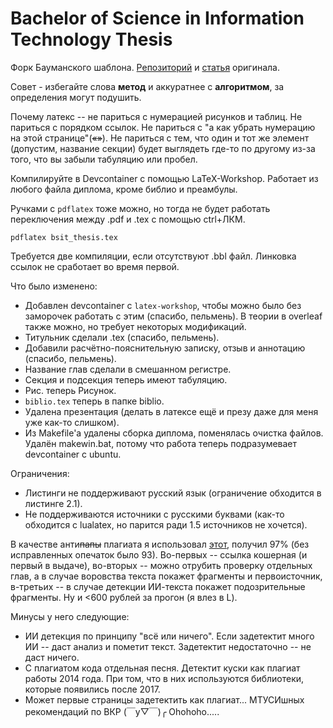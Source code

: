 # Bachelor of Science in Information Technology Thesis

Форк Бауманского шаблона. [Репозиторий](https://github.com/NikitaDmitryuk/ThesisMagistr) и [статья](https://habr.com/ru/post/692596/) оригинала.

Совет - избегайте слова <b>метод</b> и аккуратнее с <b>алгоритмом</b>, за определения могут подушить.

Почему латекс -- не париться с нумерацией рисунков и таблиц. Не париться с порядком ссылок. Не париться с "а как убрать нумерацию на этой странице"(~~«»~~). Не париться с тем, что один и тот же элемент (допустим, название секции) будет выглядеть где-то по другому из-за того, что вы забыли табуляцию или пробел.

Компилируйте в Devcontainer с помощью LaTeX-Workshop. Работает из любого файла диплома, кроме библио и преамбулы.

Ручками с `pdflatex` тоже можно, но тогда не будет работать переключения между .pdf и .tex с помощью ctrl+ЛКМ.

```shell
pdflatex bsit_thesis.tex
```
Требуется две компиляции, если отсутствуют .bbl файл. Линковка ссылок не сработает во время первой.

Что было изменено:
- Добавлен devcontainer с `latex-workshop`, чтобы можно было без заморочек работать с этим (спасибо, пельмень). В теории в overleaf также можно, но требует некоторых модификаций.
- Титульник сделали .tex (спасибо, пельмень).
- Добавили расчётно-пояснительную записку, отзыв и аннотацию (спасибо, пельмень).
- Название глав сделали в смешанном регистре.
- Секция и подсекция теперь имеют табуляцию.
- Рис. теперь Рисунок.
- `biblio.tex` теперь в папке biblio.
- Удалена презентация (делать в латексе ещё и презу даже для меня уже как-то слишком).
- Из Makefile'а удалены сборка диплома, поменялась очистка файлов. Удалён makewin.bat, потому что работа теперь подразумевает devcontainer с ubuntu.

Ограничения:
- Листинги не поддерживают русский язык (ограничение обходится в листинге 2.1).
- Не поддерживаются источники с русскими буквами (как-то обходится с lualatex, но парится ради 1.5 источников не хочется).

В качестве анти~~папы~~ плагиата я использовал [этот](https://antiplagiat.ru/), получил 97% (без исправленных опечаток было 93). Во-первых -- ссылка кошерная (и первый в выдаче), во-вторых -- можно отрубить проверку отдельных глав, а в случае воровства текста покажет фрагменты и первоисточник, в-третьих -- в случае детекции ИИ-текста покажет подозрительные фрагменты. Ну и <600 рублей за прогон (я влез в L).

Минусы у него следующие:
- ИИ детекция по принципу "всё или ничего". Если задетектит много ИИ -- даст анализ и пометит текст. Задетектит недостаточно -- не даст ничего.
- С плагиатом кода отдельная песня. Детектит куски как плагиат работы 2014 года. При том, что в них используются библиотеки, которые появились после 2017.
- Может первые страницы задетектить как плагиат... МТУСИшных рекомендаций по ВКР (￣y▽￣)╭ Ohohoho.....
